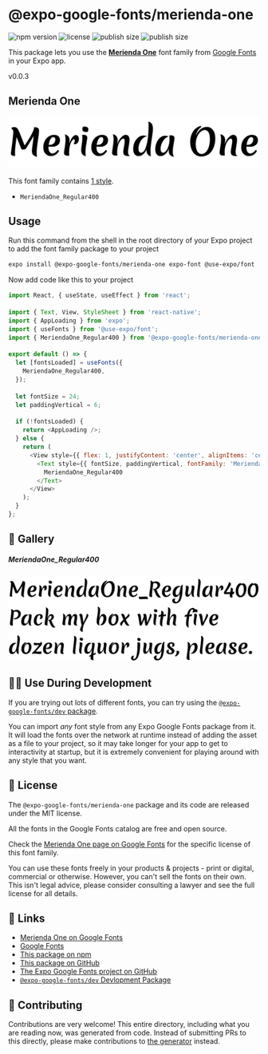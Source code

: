 # @expo-google-fonts/merienda-one

![npm version](https://flat.badgen.net/npm/v/@expo-google-fonts/merienda-one)
![license](https://flat.badgen.net/github/license/expo/google-fonts)
![publish size](https://flat.badgen.net/packagephobia/install/@expo-google-fonts/merienda-one)
![publish size](https://flat.badgen.net/packagephobia/publish/@expo-google-fonts/merienda-one)

This package lets you use the [**Merienda One**](https://fonts.google.com/specimen/Merienda+One) font family from [Google Fonts](https://fonts.google.com/) in your Expo app.

v0.0.3

## Merienda One

![Merienda One](./font-family.png)

This font family contains [1 style](#-gallery).

- `MeriendaOne_Regular400`

## Usage

Run this command from the shell in the root directory of your Expo project to add the font family package to your project
```sh
expo install @expo-google-fonts/merienda-one expo-font @use-expo/font
```

Now add code like this to your project
```js
import React, { useState, useEffect } from 'react';

import { Text, View, StyleSheet } from 'react-native';
import { AppLoading } from 'expo';
import { useFonts } from '@use-expo/font';
import { MeriendaOne_Regular400 } from '@expo-google-fonts/merienda-one';

export default () => {
  let [fontsLoaded] = useFonts({
    MeriendaOne_Regular400,
  });

  let fontSize = 24;
  let paddingVertical = 6;

  if (!fontsLoaded) {
    return <AppLoading />;
  } else {
    return (
      <View style={{ flex: 1, justifyContent: 'center', alignItems: 'center' }}>
        <Text style={{ fontSize, paddingVertical, fontFamily: 'MeriendaOne_Regular400' }}>
          MeriendaOne_Regular400
        </Text>
      </View>
    );
  }
};

```

## 🔡 Gallery

##### MeriendaOne_Regular400
![MeriendaOne_Regular400](./aa4c2d33606a440380daab12052cc4b38ac64de26f9dc46de18e3405571ea638.ttf.png)


## 👩‍💻 Use During Development

If you are trying out lots of different fonts, you can try using the [`@expo-google-fonts/dev` package](https://github.com/expo/google-fonts/tree/master/font-packages/dev#readme).

You can import *any* font style from any Expo Google Fonts package from it. It will load the fonts
over the network at runtime instead of adding the asset as a file to your project, so it may take longer
for your app to get to interactivity at startup, but it is extremely convenient
for playing around with any style that you want.

## 📖 License

The `@expo-google-fonts/merienda-one` package and its code are released under the MIT license.

All the fonts in the Google Fonts catalog are free and open source.

Check the [Merienda One page on Google Fonts](https://fonts.google.com/specimen/Merienda+One) for the specific license of this font family.

You can use these fonts freely in your products & projects - print or digital, commercial or otherwise. However, you can't sell the fonts on their own. This isn't legal advice, please consider consulting a lawyer and see the full license for all details.

## 🔗 Links

- [Merienda One on Google Fonts](https://fonts.google.com/specimen/Merienda+One)
- [Google Fonts](https://fonts.google.com/)
- [This package on npm](https://www.npmjs.com/package/@expo-google-fonts/merienda-one)
- [This package on GitHub](https://github.com/expo/google-fonts/tree/master/font-packages/merienda-one)
- [The Expo Google Fonts project on GitHub](https://github.com/expo/google-fonts)
- [`@expo-google-fonts/dev` Devlopment Package](https://github.com/expo/google-fonts/tree/master/font-packages/dev)


## 🤝 Contributing

Contributions are very welcome! This entire directory, including what you are reading now, was generated from code. Instead of submitting PRs to this directly, please make contributions to [the generator](https://github.com/expo/google-fonts/tree/master/packages/generator) instead.
